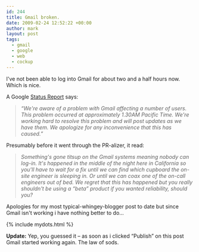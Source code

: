 ```yaml
---
id: 244
title: Gmail broken.
date: 2009-02-24 12:52:22 +00:00
author: mark
layout: post
tags:
  - gmail
  - google
  - web
  - cockup
---
```

I've not been able to log into Gmail for about two and a half hours now. Which is nice.

A Google [Status Report](http://mail.google.com/support/) says:

> _&#8220;We're aware of a problem with Gmail affecting a number of users. This problem occurred at approximately 1.30AM Pacific Time. We're working hard to resolve this problem and will post updates as we have them. We apologize for any inconvenience that this has caused.&#8221;_

Presumably before it went through the PR-alizer, it read:

> _Something's gone titsup on the Gmail systems meaning nobody can log-in. It's happened in the middle of the night here in California so you'll have to wait for a fix until we can find which cupboard the on-site engineer is sleeping in. Or until we can coax one of the on-call engineers out of bed. We regret that this has happened but you really shouldn't be using a &#8220;beta&#8221; product if you wanted reliability, should you?_

Apologies for my most typical-whingey-blogger post to date but since Gmail isn't working i have nothing better to do&#8230;

{% include mydots.html %}

**Update:** Yep, you guessed it &#8211; as soon as i clicked &#8220;Publish&#8221; on this post Gmail started working again. The law of sods.

